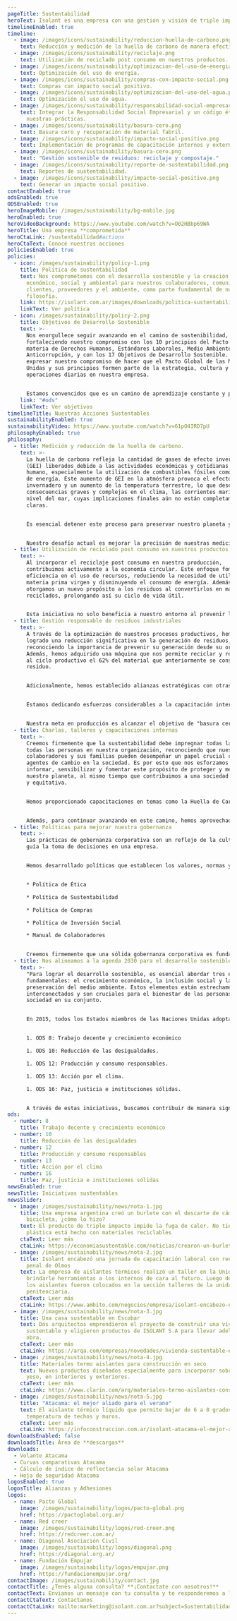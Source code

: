 ```yaml
---
pageTitle: Sustentabilidad
heroText: Isolant es una empresa con una gestión y visión de triple impacto.
timelineEnabled: true
timeline:
  - image: /images/icons/sustainability/reduccion-huella-de-carbono.png
    text: Reducción y medición de la huella de carbono de manera efectiva.
  - image: /images/icons/sustainability/reciclaje.png
    text: Utilización de reciclado post consumo en nuestros productos.
  - image: /images/icons/sustainability/optimizacion-del-uso-de-energia.png
    text: Optimización del uso de energía.
  - image: /images/icons/sustainability/compras-con-impacto-social.png
    text: Compras con impacto social positivo.
  - image: /images/icons/sustainability/optimizacion-del-uso-del-agua.png
    text: Optimización el uso de agua.
  - image: /images/icons/sustainability/responsabilidad-social-empresarial.png
    text: Integrar la Responsabilidad Social Empresarial y un código ético en
      nuestras prácticas.
  - image: /images/icons/sustainability/basura-cero.png
    text: Basura cero y recuperación de material fabril.
  - image: /images/icons/sustainability/impacto-social-positivo.png
    text: Implementación de programas de capacitación internos y externos.
  - image: /images/icons/sustainability/basura-cero.png
    text: "Gestión sostenible de residuos: reciclaje y compostaje."
  - image: /images/icons/sustainability/reporte-de-sustentabilidad.png
    text: Reportes de sustentabilidad.
  - image: /images/icons/sustainability/impacto-social-positivo.png
    text: Generar un impacto social positivo.
contactEnabled: true
odsEnabled: true
ODSEnabled: true
heroImageMobile: /images/sustainability/bg-mobile.jpg
heroEnabled: true
heroVideoBackground: https://www.youtube.com/watch?v=O02HBbp69WA
heroTitle: Una empresa **comprometida**
heroCtaLink: /sustentabilidad#actions
heroCtaText: Conocé nuestras acciones
policiesEnabled: true
policies:
  - icon: /images/sustainability/policy-1.png
    title: Política de sustentabilidad
    text: Nos comprometemos con el desarrollo sostenible y la creación de valor
      económico, social y ambiental para nuestros colaboradores, comunidad,
      clientes, proveedores y el ambiente, como parte fundamental de nuestra
      filosofía.
    link: https://isolant.com.ar/images/downloads/politica-sustentabilidad.pdf
    linkText: Ver política
  - icon: /images/sustainability/policy-2.png
    title: Objetivos de Desarrollo Sostenible
    text: >-
      Nos enorgullece seguir avanzando en el camino de sostenibilidad,
      fortaleciendo nuestro compromiso con los 10 principios del Pacto Global en
      materia de Derechos Humanos, Estándares Laborales, Medio Ambiente y
      Anticorrupción, y con los 17 Objetivos de Desarrollo Sostenible. Queremos
      expresar nuestro compromiso de hacer que el Pacto Global de las Naciones
      Unidas y sus principios formen parte de la estrategia, cultura y
      operaciones diarias en nuestra empresa.


      Estamos convencidos que es un camino de aprendizaje constante y por eso, queremos nutrirnos de la experiencia y trayectoria de Naciones Unidas mediante Pacto Global y en el compartir con colegas.
    link: "#ods"
    linkText: Ver objetivos
timelineTitle: Nuestras Acciones Sustentables
sustainabilityEnabled: true
sustainabilityVideo: https://www.youtube.com/watch?v=61pO4IRD7pU
philosophyEnabled: true
philosophy:
  - title: Medición y reducción de la huella de carbono.
    text: >-
      La huella de carbono refleja la cantidad de gases de efecto invernadero
      (GEI) liberados debido a las actividades económicas y cotidianas del ser
      humano, especialmente la utilización de combustibles fósiles como fuente
      de energía. Este aumento de GEI en la atmósfera provoca el efecto
      invernadero y un aumento de la temperatura terrestre, lo que desencadena
      consecuencias graves y complejas en el clima, las corrientes marinas y el
      nivel del mar, cuyas implicaciones finales aún no están completamente
      claras. 


      Es esencial detener este proceso para preservar nuestro planeta y la vida que alberga. Medir la huella de carbono nos ayuda a tomar conciencia de nuestras contribuciones y a tomar medidas para reducirla. En Isolant, hemos estado midiendo nuestra huella de carbono durante los últimos 4 años y hemos logrado reducir nuestras emisiones de Alcance 1 y 2 en un 11% en términos absolutos. Si consideramos el aumento de la productividad de la planta, la reducción en la intensidad de emisiones fue del 28%, abarcando los Alcances 1, 2 y las principales categorías del Alcance 3. 


      Nuestro desafío actual es mejorar la precisión de nuestras mediciones en los Alcances 1, 2 y 3 para tomar medidas concretas destinadas a reducir nuestras emisiones en cada sector de nuestra empresa. Estamos comprometidos en hacer nuestra parte para combatir el cambio climático y proteger nuestro entorno.
  - title: Utilización de reciclado post consumo en nuestros productos
    text: >-
      Al incorporar el reciclaje post consumo en nuestra producción,
      contribuimos activamente a la economía circular. Este enfoque fomenta la
      eficiencia en el uso de recursos, reduciendo la necesidad de utilizar
      materia prima virgen y disminuyendo el consumo de energía. Además, le
      otorgamos un nuevo propósito a los residuos al convertirlos en materiales
      reciclados, prolongando así su ciclo de vida útil. 


      Esta iniciativa no solo beneficia a nuestro entorno al prevenir la contaminación de los ecosistemas, especialmente en el caso de los residuos plásticos de larga duración y difícil degradación, sino que también contribuye al ahorro de energía. Este ahorro se traduce en una reducción significativa de las emisiones de gases de efecto invernadero, lo que conlleva una disminución de nuestra huella de carbono y un impacto positivo en la lucha contra el cambio climático.
  - title: Gestión responsable de residuos industriales
    text: >-
      A través de la optimización de nuestros procesos productivos, hemos
      logrado una reducción significativa en la generación de residuos,
      reconociendo la importancia de prevenir su generación desde su origen.
      Además, hemos adquirido una máquina que nos permite reciclar y reintegrar
      al ciclo productivo el 62% del material que anteriormente se consideraba
      residuo. 


      Adicionalmente, hemos establecido alianzas estratégicas con otras empresas que utilizan nuestros residuos en sus propios procesos, contribuyendo así a la economía circular. Esto ha resultado en que el 33% de nuestros residuos se recicle fuera de nuestra empresa. 


      Estamos dedicando esfuerzos considerables a la capacitación interna para fortalecer la idea de que, al clasificar y encontrar usos para los residuos, dejamos de considerarlos como residuos y los convertimos en insumos valiosos. Asimismo, estamos trabajando en la concienciación sobre las consecuencias ambientales del mal manejo de los residuos. 


      Nuestra meta en producción es alcanzar el objetivo de "basura cero", y nos encontramos en un avance significativo para lograrlo. ¡Estamos cerca de alcanzar este importante hito!
  - title: Charlas, talleres y capacitaciones internas
    text: >-
      Creemos firmemente que la sustentabilidad debe impregnar todas las áreas y
      todas las personas en nuestra organización, reconociendo que nuestros
      colaboradores y sus familias pueden desempeñar un papel crucial como
      agentes de cambio en la sociedad. Es por esto que nos esforzamos en
      informar, sensibilizar y fomentar este propósito de proteger y mejorar
      nuestro planeta, al mismo tiempo que contribuimos a una sociedad más justa
      y equitativa. 


      Hemos proporcionado capacitaciones en temas como la Huella de Carbono, Economía Circular, los Principios del Pacto Global de la ONU y los 17 Objetivos de Desarrollo Sostenible, así como talleres prácticos sobre huertas y compostaje, y sesiones sobre emprendimiento. Estas actividades se han ofrecido tanto a nuestros colaboradores como a sus familias. 


      Además, para continuar avanzando en este camino, hemos aprovechado la plataforma del Pacto Global y los cursos disponibles para todos nuestros colaboradores como recursos adicionales en nuestra búsqueda de un compromiso sostenible y consciente.
  - title: Políticas para mejorar nuestra gobernanza
    text: >-
      Las prácticas de gobernanza corporativa son un reflejo de la cultura que
      guía la toma de decisiones en una empresa. 


      Hemos desarrollado políticas que establecen los valores, normas y procedimientos para promover una gobernanza clara, transparente y responsable, al mismo tiempo que previene situaciones de corrupción y sobornos. Estas políticas incluyen:  


      * Política de Ética

      * Política de Sustentabilidad

      * Política de Compras

      * Política de Inversión Social

      * Manual de Colaboradores


      Creemos firmemente que una sólida gobernanza corporativa es fundamental para el desarrollo sostenible de nuestra empresa y para garantizar que nuestras acciones estén alineadas con nuestros valores y principios.
  - title: Nos alineamos a la agenda 2030 para el desarrollo sostenible de la ONU
    text: >-
      "Para lograr el desarrollo sostenible, es esencial abordar tres elementos
      fundamentales: el crecimiento económico, la inclusión social y la
      preservación del medio ambiente. Estos elementos están estrechamente
      interconectados y son cruciales para el bienestar de las personas y la
      sociedad en su conjunto.


      En 2015, todos los Estados miembros de las Naciones Unidas adoptaron 17 Objetivos de Desarrollo Sostenible (ODS) como parte de la Agenda 2030 para el Desarrollo Sostenible. Isolant, en su compromiso con esta agenda, ha seleccionado 5 de estos ODS como foco principal de sus acciones y esfuerzos en busca del desarrollo sostenible. Estamos desarrollando planes de acción específicos para cada uno de estos ODS y estableciendo indicadores clave de desempeño (KPIs) para evaluar nuestro progreso en los siguientes objetivos:


      1. ODS 8: Trabajo decente y crecimiento económico

      1. ODS 10: Reducción de las desigualdades.

      1. ODS 12: Producción y consumo responsables.

      1. ODS 13: Acción por el clima.

      1. ODS 16: Paz, justicia e instituciones sólidas.


      A través de estas iniciativas, buscamos contribuir de manera significativa al logro de estos objetivos y avanzar hacia un futuro más sostenible."
ods:
  - number: 8
    title: Trabajo decente y crecimiento económico
  - number: 10
    title: Reducción de las desigualdades
  - number: 12
    title: Producción y consumo responsables
  - number: 13
    title: Acción por el clima
  - number: 16
    title: Paz, justicia e instituciones sólidas
newsEnabled: true
newsTitle: Iniciativas sustentables
newsSlider:
  - image: /images/sustainability/news/nota-1.jpg
    title: Una empresa argentina creó un burlete con el descarte de cámaras de
      bicicleta, ¿cómo lo hizo?
    text: El producto de triple impacto impide la fuga de calor. No tiene bolsa
      plástica está hecho con materiales reciclables
    ctaText: Leer más
    ctaLink: https://economiasustentable.com/noticias/crearon-un-burlete-con-el-descarte-de-camaras-de-bicicleta-y-asi-funciona
  - image: /images/sustainability/news/nota-2.jpg
    title: Isolant encabezó una jornada de capacitación laboral con reclusos del
      penal de Olmos
    text: La empresa de aislantes térmicos realizó un taller en la Unidad 26 para
      brindarle herramientas a los internos de cara al futuro. Luego del taller,
      los aislantes fueron colocados en la sección talleres de la unidad
      penitenciaria.
    ctaText: Leer más
    ctaLink: https://www.ambito.com/negocios/empresa/isolant-encabezo-una-jornada-capacitacion-laboral-reclusos-del-penal-olmos-n5637141
  - image: /images/sustainability/news/nota-3.jpg
    title: Una casa sustentable en Escobar
    text: Dos arquitectos emprendieron el proyecto de construir una vivienda
      sustentable y eligieron productos de ISOLANT S.A para llevar adelante la
      obra.
    ctaText: Leer más
    ctaLink: https://arqa.com/empresas/novedades/vivienda-sustentable-en-escobar.html
  - image: /images/sustainability/news/nota-4.jpg
    title: Materiales termo aislantes para construcción en seco
    text: Nuevos productos diseñados especialmente para incorporar sobre placas de
      yeso, en interiores y exteriores.
    ctaText: Leer más
    ctaLink: https://www.clarin.com/arq/materiales-termo-aislantes-construccion-seco_0_dGdawMh72.html
  - image: /images/sustainability/news/nota-5.jpg
    title: "Atacama: el mejor aliado para el verano"
    text: El aislante térmico líquido que permite bajar de 6 a 8 grados la
      temperatura de techos y muros.
    ctaText: Leer más
    ctaLink: https://infoconstruccion.com.ar/isolant-atacama-el-mejor-aliado-para-el-verano/
downloadsEnabled: false
downloadsTitle: Área de **descargas**
downloads:
  - Volante Atacama
  - Curvas comparativas Atacama
  - Cálculo de índice de reflectancia solar Atacama
  - Hoja de seguridad Atacama
logosEnabled: true
logosTitle: Alianzas y Adhesiones
logos:
  - name: Pacto Global
    image: /images/sustainability/logos/pacto-global.png
    href: https://pactoglobal.org.ar/
  - name: Red creer
    image: /images/sustainability/logos/red-creer.png
    href: https://redcreer.com.ar/
  - name: Diagonal Asociación Civil
    image: /images/sustainability/logos/diagonal.png
    href: https://diagonal.org.ar/
  - name: Fundación Empujar
    image: /images/sustainability/logos/empujar.png
    href: https://fundacionempujar.org/
contactImage: /images/sustainability/contact.jpg
contactTitle: ¿Tenés alguna consulta? **¡Contactate con nosotros!**
contactText: Envianos un mensaje con tu consulta y te responderemos a la brevedad.
contactCtaText: Contactanos
contactCtaLink: mailto:marketing@isolant.com.ar?subject=Sustentabilidad-Web
---
```

